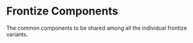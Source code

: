 # Frontize Components

The common components to be shared among all the individual frontize variants.
